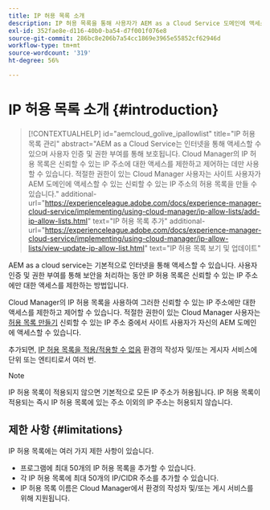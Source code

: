 ```yaml
---
title: IP 허용 목록 소개
description: IP 허용 목록을 통해 사용자가 AEM as a Cloud Service 도메인에 액세스할 수 있는 주소를 제한하는 방법에 대해 알아봅니다.
exl-id: 352fae8e-d116-40b0-ba54-d7f001f076e8
source-git-commit: 286bc8e206b7a54cc1869e3965e55852cf62946d
workflow-type: tm+mt
source-wordcount: '319'
ht-degree: 56%

---
```



# IP 허용 목록 소개 {#introduction}

>[!CONTEXTUALHELP]
>id="aemcloud_golive_ipallowlist"
>title="IP 허용 목록 관리"
>abstract="AEM as a Cloud Service는 인터넷을 통해 액세스할 수 있으며 사용자 인증 및 권한 부여를 통해 보호됩니다. Cloud Manager의 IP 허용 목록은 신뢰할 수 있는 IP 주소에 대한 액세스를 제한하고 제어하는 데만 사용할 수 있습니다. 적절한 권한이 있는 Cloud Manager 사용자는 사이트 사용자가 AEM 도메인에 액세스할 수 있는 신뢰할 수 있는 IP 주소의 허용 목록을 만들 수 있습니다."
>additional-url="https://experienceleague.adobe.com/docs/experience-manager-cloud-service/implementing/using-cloud-manager/ip-allow-lists/add-ip-allow-lists.html" text="IP 허용 목록 추가"
>additional-url="https://experienceleague.adobe.com/docs/experience-manager-cloud-service/implementing/using-cloud-manager/ip-allow-lists/view-update-ip-allow-list.html" text="IP 허용 목록 보기 및 업데이트"

AEM as a cloud service는 기본적으로 인터넷을 통해 액세스할 수 있습니다. 사용자 인증 및 권한 부여를 통해 보안을 처리하는 동안 IP 허용 목록은 신뢰할 수 있는 IP 주소에만 대한 액세스를 제한하는 방법입니다.

Cloud Manager의 IP 허용 목록을 사용하여 그러한 신뢰할 수 있는 IP 주소에만 대한 액세스를 제한하고 제어할 수 있습니다. 적절한 권한이 있는 Cloud Manager 사용자는 [허용 목록 만들기](/help/implementing/cloud-manager/ip-allow-lists/add-ip-allow-lists.md) 신뢰할 수 있는 IP 주소 중에서 사이트 사용자가 자신의 AEM 도메인에 액세스할 수 있습니다.

추가되면, [IP 허용 목록을 적용/적용할 수 없음](/help/implementing/cloud-manager/ip-allow-lists/apply-allow-list.md) 환경의 작성자 및/또는 게시자 서비스에 단위 또는 엔티티로서 여러 번.

>[!NOTE]
>
>IP 허용 목록이 적용되지 않으면 기본적으로 모든 IP 주소가 허용됩니다. IP 허용 목록이 적용되는 즉시 IP 허용 목록에 있는 주소 이외의 IP 주소는 허용되지 않습니다.

## 제한 사항 {#limitations}

IP 허용 목록에는 여러 가지 제한 사항이 있습니다.

* 프로그램에 최대 50개의 IP 허용 목록을 추가할 수 있습니다.
* 각 IP 허용 목록에 최대 50개의 IP/CIDR 주소를 추가할 수 있습니다.
* IP 허용 목록 이름은 Cloud Manager에서 환경의 작성자 및/또는 게시 서비스를 위해 지원됩니다.
